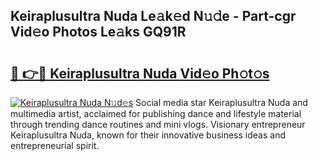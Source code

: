 ## Keiraplusultra Nuda Le𝚊k𝚎d N𝚞𝚍e - Part-cgr Vid𝚎o Photos Le𝚊ks GQ91R

# <h2><a href="http://fbfbtu.evod.top/?m=Keiraplusultra+Nuda">🔗 👉🔴 Keiraplusultra Nuda Vid𝚎o Ph𝚘t𝚘s</a></h2>

[![Keiraplusultra Nuda N𝚞d𝚎s](https://i.imgur.com/8V9OHl7.gif)](http://fbfbtu.evod.top/?m=Keiraplusultra+Nuda)
Social media star Keiraplusultra Nuda and multimedia artist, acclaimed for publishing dance and lifestyle material through trending dance routines and mini vlogs. Visionary entrepreneur Keiraplusultra Nuda, known for their innovative business ideas and entrepreneurial spirit. 
